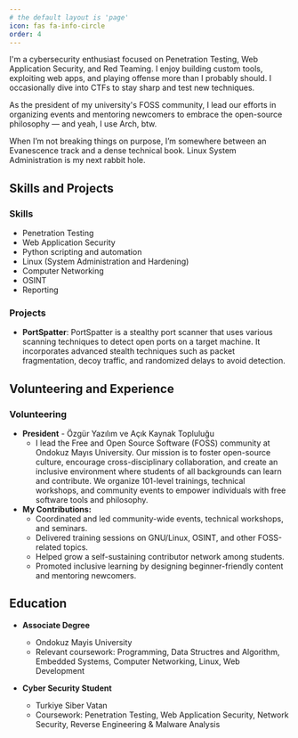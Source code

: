 ```yaml
---
# the default layout is 'page'
icon: fas fa-info-circle
order: 4
---
```


I'm a cybersecurity enthusiast focused on Penetration Testing, Web Application Security, and Red Teaming. I enjoy building custom tools, exploiting web apps, and playing offense more than I probably should. I occasionally dive into CTFs to stay sharp and test new techniques.

As the president of my university's FOSS community, I lead our efforts in organizing events and mentoring newcomers to embrace the open-source philosophy — and yeah, I use Arch, btw.

When I’m not breaking things on purpose, I’m somewhere between an Evanescence track and a dense technical book. Linux System Administration is my next rabbit hole.


## Skills and Projects

### Skills
- Penetration Testing
- Web Application Security
- Python scripting and automation
- Linux (System Administration and Hardening)
- Computer Networking
- OSINT
- Reporting

### Projects
- **PortSpatter**: PortSpatter is a stealthy port scanner that uses various scanning techniques to detect open ports on a target machine. It incorporates advanced stealth techniques such as packet fragmentation, decoy traffic, and randomized delays to avoid detection.


## Volunteering and Experience

### Volunteering
- **President** - Özgür Yazılım ve Açık Kaynak Topluluğu
  - I lead the Free and Open Source Software (FOSS) community at Ondokuz Mayıs University. Our mission is to foster open-source culture, encourage cross-disciplinary collaboration, and create an inclusive environment where students of all backgrounds can learn and contribute. We organize 101-level trainings, technical workshops, and community events to empower individuals with free software tools and philosophy.
- **My Contributions:**
  - Coordinated and led community-wide events, technical workshops, and seminars.
  - Delivered training sessions on GNU/Linux, OSINT, and other FOSS-related topics.
  - Helped grow a self-sustaining contributor network among students.
  - Promoted inclusive learning by designing beginner-friendly content and mentoring newcomers.


## Education
- **Associate Degree**
  - Ondokuz Mayis University
  - Relevant coursework: Programming, Data Structres and Algorithm, Embedded Systems, Computer Networking, Linux, Web Development

- **Cyber Security Student**
    - Turkiye Siber Vatan
    - Coursework: Penetration Testing, Web Application Security, Network Security, Reverse Engineering & Malware Analysis
